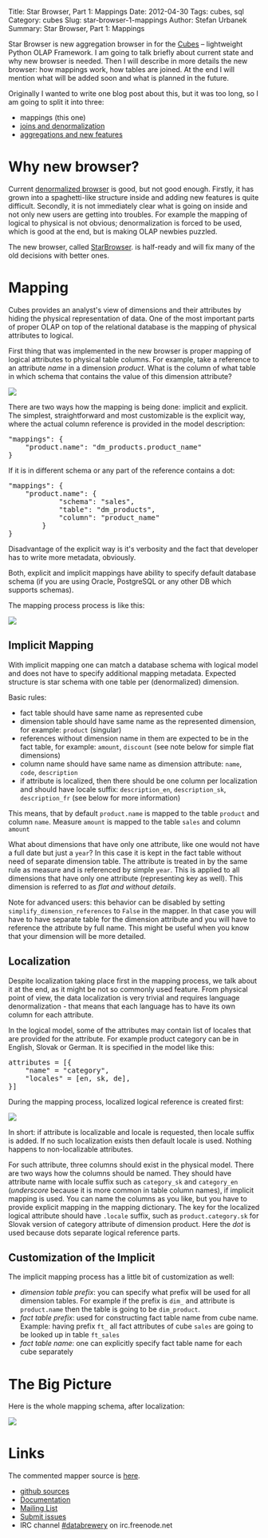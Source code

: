 Title: Star Browser, Part 1: Mappings
Date: 2012-04-30
Tags: cubes, sql
Category: cubes
Slug: star-browser-1-mappings
Author: Stefan Urbanek
Summary: Star Browser, Part 1: Mappings

Star Browser is new aggregation browser in for the
[Cubes](https://github.com/Stiivi/cubes) – lightweight Python OLAP Framework.
I am going to talk briefly about current state and why new browser is needed.
Then I will describe in more details the new browser: how mappings work, how
tables are joined. At the end I will mention what will be added soon and what
is planned in the future.

Originally I wanted to write one blog post about this, but it was too long, so
I am going to split it into three:

* mappings (this one)
* [joins and denormalization](http://blog.databrewery.org/post/22214335636)
* [aggregations and new features](http://blog.databrewery.org/post/22904157693)

Why new browser?
================

Current [denormalized
browser](https://github.com/Stiivi/cubes/blob/master/cubes/backends/sql/browser.py)
is good, but not good enough. Firstly, it has grown into a spaghetti-like
structure inside and adding new features is quite difficult. Secondly, it is
not immediately clear what is going on inside and not only new users are
getting into troubles. For example the mapping of logical to physical is not
obvious; denormalization is forced to be used, which is good at the end, but
is making OLAP newbies puzzled.

The new browser, called
[StarBrowser](https://github.com/Stiivi/cubes/blob/master/cubes/backends/sql/star.py).
is half-ready and will fix many of the old decisions with better ones.

Mapping
=======

Cubes provides an analyst's view of dimensions and their attributes by hiding
the physical representation of data. One of the most important parts of proper
OLAP on top of the relational database is the mapping of physical attributes
to logical.

First thing that was implemented in the new browser is proper mapping of
logical attributes to physical table columns. For example, take a reference to
an attribute *name* in a dimension *product*. What is the column of what table
in which schema that contains the value of this dimension attribute?

![](static/images/star-browser-1-mappings-logical_physical.png)

There are two ways how the mapping is being done: implicit and explicit. The
simplest, straightforward and most customizable is the explicit way, where the
actual column reference is provided in the model description:

<pre class="prettyprint">
"mappings": {
    "product.name": "dm_products.product_name"
}
</pre>

If it is in different schema or any part of the reference contains a dot:

<pre class="prettyprint">
"mappings": {
    "product.name": {
            "schema": "sales",
            "table": "dm_products",
            "column": "product_name"
        }
}
</pre>

Disadvantage of the explicit way is it's verbosity and the fact that developer
has to write more metadata, obviously.

Both, explicit and implicit mappings have ability to specify default database
schema (if you are using Oracle, PostgreSQL or any other DB which supports
schemas).

The mapping process process is like this:

![](static/images/star-browser-1-mappings-process.png)

Implicit Mapping
----------------

With implicit mapping one can match a database schema with logical model and
does not have to specify additional mapping metadata. Expected structure is
star schema with one table per (denormalized) dimension.

Basic rules:

* fact table should have same name as represented cube
* dimension table should have same name as the represented dimension, for
  example: `product` (singular)
* references without dimension name in them are expected to be in the fact
  table, for example: `amount`, `discount` (see note below for simple flat
  dimensions)
* column name should have same name as dimension attribute: `name`, `code`,
  `description`
* if attribute is localized, then there should be one column per localization
  and should have locale suffix: `description_en`, `description_sk`,
  `description_fr` (see below for more information)
  
This means, that by default `product.name` is mapped to the table `product`
and column `name`. Measure `amount` is mapped to the table `sales` and column
`amount`

What about dimensions that have only one attribute, like one would not have a
full date but just a `year`? In this case it is kept in the fact table without
need of separate dimension table. The attribute is treated in by the same rule
as measure and is referenced by simple `year`. This is applied to all
dimensions that have only one attribute (representing key as well). This
dimension is referred to as *flat and without details*.

Note for advanced users: this behavior can be disabled by setting
`simplify_dimension_references` to `False` in the mapper. In that case you
will have to have separate table for the dimension attribute and you will have
to reference the attribute by full name. This might be useful when you know
that your dimension will be more detailed.

Localization
------------

Despite localization taking place first in the mapping process, we talk about
it at the end, as it might be not so commonly used feature. From physical
point of view, the data localization is very trivial and requires language
denormalization - that means that each language has to have its own column for
each attribute.

In the logical model, some of the attributes may contain list of locales that
are provided for the attribute. For example product category can be in
English, Slovak or German. It is specified in the model like this:

<pre class="prettyprint">
attributes = [{
    "name" = "category",
    "locales" = [en, sk, de],
}]
</pre>

During the mapping process, localized logical reference is created first:

![](static/images/star-browser-1-mappings-reference.png)

In short: if attribute is localizable and locale is requested, then locale
suffix is added. If no such localization exists then default locale is used.
Nothing happens to non-localizable attributes.

For such attribute, three columns should exist in the physical model. There
are two ways how the columns should be named. They should have attribute name
with locale suffix such as `category_sk` and `category_en` (_underscore_
because it is more common in table column names), if implicit mapping is used.
You can name the columns as you like, but you have to provide explicit mapping
in the mapping dictionary. The key for the localized logical attribute should
have `.locale` suffix, such as `product.category.sk` for Slovak version of
category attribute of dimension product. Here the _dot_ is used because dots
separate logical reference parts.

Customization of the Implicit
-----------------------------

The implicit mapping process has a little bit of customization as well:

* *dimension table prefix*: you can specify what prefix will be used for all
  dimension tables. For example if the prefix is `dim_` and attribute is
  `product.name` then the table is going to be `dim_product`.
* *fact table prefix*: used for constructing fact table name from cube name.
  Example: having prefix `ft_` all fact attributes of cube `sales` are going
  to be looked up in table `ft_sales`
* *fact table name*: one can explicitly specify fact table name for each cube
  separately

The Big Picture
===============

Here is the whole mapping schema, after localization:

![](static/images/star-browser-1-mappings-all.png)

Links
=====

The commented mapper source is
[here](https://github.com/Stiivi/cubes/blob/master/cubes/backends/sql/mapper.py).

* [github sources](https://github.com/Stiivi/cubes)
* [Documentation](http://packages.python.org/cubes/)
* [Mailing List](http://groups.google.com/group/cubes-discuss/)
* [Submit issues](https://github.com/Stiivi/cubes/issues)
* IRC channel [#databrewery](irc://irc.freenode.net/#databrewery) on irc.freenode.net
